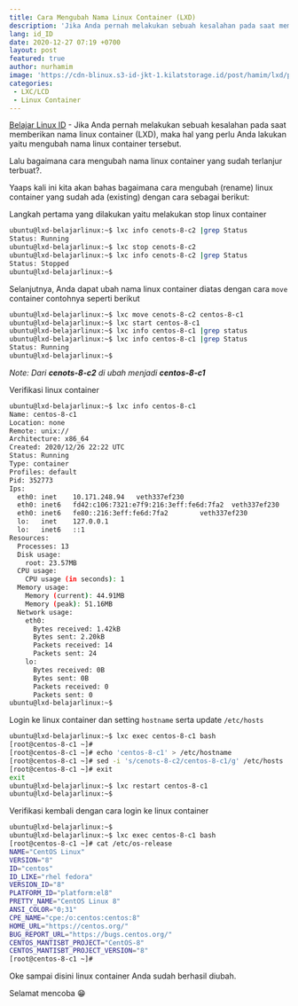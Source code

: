 ```yaml
---
title: Cara Mengubah Nama Linux Container (LXD)
description: 'Jika Anda pernah melakukan sebuah kesalahan pada saat memberikan nama linux container (LXD), maka hal yang perlu Anda lakukan yaitu mengubah nama linux container tersebut'
lang: id_ID
date: 2020-12-27 07:19 +0700
layout: post
featured: true
author: nurhamim
image: 'https://cdn-blinux.s3-id-jkt-1.kilatstorage.id/post/hamim/lxd/perintah-dasar/rename-lxd.png'
categories:
 - LXC/LCD
 - Linux Container
---
```


[Belajar Linux ID](https://belajarlinux.id) -  Jika Anda pernah melakukan sebuah kesalahan pada saat memberikan nama linux container (LXD), maka hal yang perlu Anda lakukan yaitu mengubah nama linux container tersebut. 

Lalu bagaimana cara mengubah nama linux container yang sudah terlanjur terbuat?.

Yaaps kali ini kita akan bahas bagaimana cara mengubah (rename) linux container yang sudah ada (existing) dengan cara sebagai berikut:

Langkah pertama yang dilakukan yaitu melakukan stop linux container 

```bash
ubuntu@lxd-belajarlinux:~$ lxc info cenots-8-c2 |grep Status
Status: Running
ubuntu@lxd-belajarlinux:~$ lxc stop cenots-8-c2
ubuntu@lxd-belajarlinux:~$ lxc info cenots-8-c2 |grep Status
Status: Stopped
ubuntu@lxd-belajarlinux:~$
```

Selanjutnya, Anda dapat ubah nama linux container diatas dengan cara `move` container contohnya seperti berikut

```bash
ubuntu@lxd-belajarlinux:~$ lxc move cenots-8-c2 centos-8-c1
ubuntu@lxd-belajarlinux:~$ lxc start centos-8-c1
ubuntu@lxd-belajarlinux:~$ lxc info centos-8-c1 |grep status
ubuntu@lxd-belajarlinux:~$ lxc info centos-8-c1 |grep Status
Status: Running
ubuntu@lxd-belajarlinux:~$
```

_Note: Dari **cenots-8-c2** di ubah menjadi **centos-8-c1**_

Verifikasi linux container

```bash
ubuntu@lxd-belajarlinux:~$ lxc info centos-8-c1
Name: centos-8-c1
Location: none
Remote: unix://
Architecture: x86_64
Created: 2020/12/26 22:22 UTC
Status: Running
Type: container
Profiles: default
Pid: 352773
Ips:
  eth0: inet    10.171.248.94   veth337ef230
  eth0: inet6   fd42:c106:7321:e7f9:216:3eff:fe6d:7fa2  veth337ef230
  eth0: inet6   fe80::216:3eff:fe6d:7fa2        veth337ef230
  lo:   inet    127.0.0.1
  lo:   inet6   ::1
Resources:
  Processes: 13
  Disk usage:
    root: 23.57MB
  CPU usage:
    CPU usage (in seconds): 1
  Memory usage:
    Memory (current): 44.91MB
    Memory (peak): 51.16MB
  Network usage:
    eth0:
      Bytes received: 1.42kB
      Bytes sent: 2.20kB
      Packets received: 14
      Packets sent: 24
    lo:
      Bytes received: 0B
      Bytes sent: 0B
      Packets received: 0
      Packets sent: 0
ubuntu@lxd-belajarlinux:~$
```

Login ke linux container dan setting `hostname` serta update `/etc/hosts`

```bash
ubuntu@lxd-belajarlinux:~$ lxc exec centos-8-c1 bash
[root@centos-8-c1 ~]#
[root@centos-8-c1 ~]# echo 'centos-8-c1' > /etc/hostname
[root@centos-8-c1 ~]# sed -i 's/cenots-8-c2/centos-8-c1/g' /etc/hosts
[root@centos-8-c1 ~]# exit
exit
ubuntu@lxd-belajarlinux:~$ lxc restart centos-8-c1
ubuntu@lxd-belajarlinux:~$
```

Verifikasi kembali dengan cara login ke linux container

```bash
ubuntu@lxd-belajarlinux:~$
ubuntu@lxd-belajarlinux:~$ lxc exec centos-8-c1 bash
[root@centos-8-c1 ~]# cat /etc/os-release
NAME="CentOS Linux"
VERSION="8"
ID="centos"
ID_LIKE="rhel fedora"
VERSION_ID="8"
PLATFORM_ID="platform:el8"
PRETTY_NAME="CentOS Linux 8"
ANSI_COLOR="0;31"
CPE_NAME="cpe:/o:centos:centos:8"
HOME_URL="https://centos.org/"
BUG_REPORT_URL="https://bugs.centos.org/"
CENTOS_MANTISBT_PROJECT="CentOS-8"
CENTOS_MANTISBT_PROJECT_VERSION="8"
[root@centos-8-c1 ~]#
```

Oke sampai disini linux container Anda sudah berhasil diubah. 

Selamat mencoba 😁
